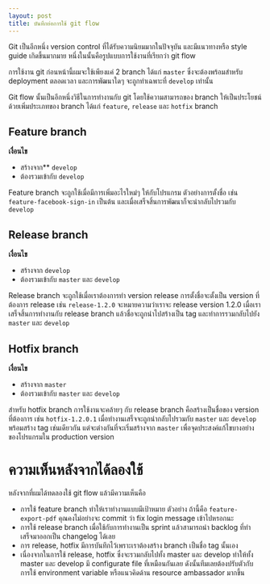```yaml
---
layout: post
title: บันทึกย่อการใช้ git flow
---
```


Git เป็นอีกหนึ่ง version control ที่ได้รับความนิยมมากในปัจจุบัน และมีแนวทางหรือ style guide เกิดขึ้นมากมาย หนึ่งในนั้นคือรูปแบบการใช้งานที่เรียกว่า git flow

การใช้งาน git ก่อนหน้านี้ผมจะใช้เพียงแค่ 2 branch ได้แก่ `master` ซึ่งจะต้องพร้อมสำหรับ deployment ตลอดเวลา และการพัฒนาใดๆ จะถูกทำเฉพาะที่ `develop` เท่านั้น

Git flow นั้นเป็นอีกหนึ่งวิธีในการทำงานกับ git โดยใช้ความสามารถของ branch ให้เป็นประโยชน์ ด้วยเพิ่มประเภทของ branch ได้แก่ `feature`, `release` และ `hotfix` branch

## Feature branch

**เงื่อนไข**

* สร้างจาก** `develop`
* ต้องรวมเข้ากับ `develop`

Feature branch จะถูกใช้เมื่อมีการเพิ่มอะไรใหม่ๆ ให้กับโปรแกรม ตัวอย่างการตั้งชื่อ เช่น `feature-facebook-sign-in` เป็นต้น และเมื่อเสร็จสิ้นการพัฒนาก็จะนำกลับไปรวมกับ `develop`

## Release branch

**เงื่อนไข**

* สร้างจาก `develop`
* ต้องรวมเข้ากับ `master` และ `develop`

Release branch จะถูกใช้เมื่อเราต้องการทำ version release การตั้งชื่อจะตั้งเป็น version ที่ต้องการ release เช่น `release-1.2.0` จะหมายความว่าเราจะ release version 1.2.0 เมื่อเราเสร็จสิ้นการทำงานกับ release branch แล้วชื่อจะถูกนำไปสร้างเป็น tag และทำการรวมกลับไปยัง `master` และ `develop`

## Hotfix branch

**เงื่อนไข**

* สร้างจาก `master`
* ต้องรวมเข้ากับ `master` และ `develop`

สำหรับ hotfix branch การใช้งานจะคล้ายๆ กับ release branch คือสร้างเป็นชื่อของ version ที่ต้องการ เช่น `hotfix-1.2.0.1` เมื่อทำงานเสร็จจะถูกนำกลับไปรวมกับ `master` และ `develop` พร้อมสร้าง tag เช่นเดียวกัน แต่จะต่างกันที่จะเริ่มสร้างจาก `master` เพื่อจุดประสงค์แก้ไขบางอย่างของโปรแกรมใน production version

# ความเห็นหลังจากได้ลองใช้

หลังจากที่ผมได้ทดลองใช้ git flow แล้วมีความเห็นคือ

* การใช้ feature branch ทำให้เราทำงานแบบมีเป้าหมาย ตัวอย่าง ถ้านี้คือ `feature-export-pdf` คุณคงไม่อย่างจะ commit ว่า fix login message เข้าไปหรอกนะ
* การใช้ release branch เมื่อใช้กับการทำงานเป็น sprint แล้วสามารถนำ backlog ที่ทำเสร็จมาออกเป็น changelog ได้เลย
* การ release, hotfix มีการบันทึกไว้เพราะเราต้องสร้าง branch เป็นชื่อ tag นั้นเอง
* เนื่องจากในการใช้ release, hotfix ซึ่งจะรวมกลับไปทั้ง master และ develop ทำให้ทั้ง master และ develop มี configurate file ที่เหมือนกันเลย ดังนั้นทีมเลยต้องปรับตัวกับการใช้ environment variable หรือแนวคิดด้าน resource ambassador มากขึ้น

